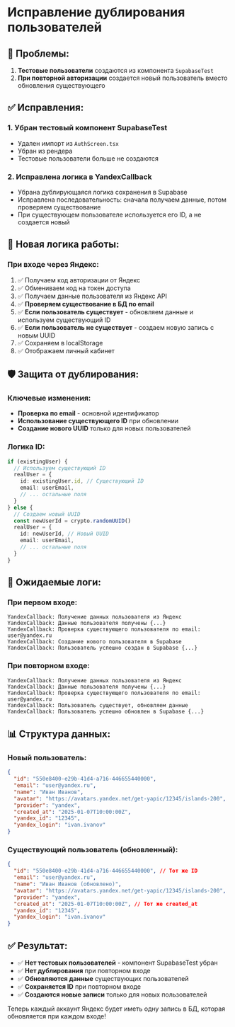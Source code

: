 # Исправление дублирования пользователей

## 🐛 Проблемы:

1. **Тестовые пользователи** создаются из компонента `SupabaseTest`
2. **При повторной авторизации** создается новый пользователь вместо обновления существующего

## ✅ Исправления:

### 1. **Убран тестовый компонент SupabaseTest**
- Удален импорт из `AuthScreen.tsx`
- Убран из рендера
- Тестовые пользователи больше не создаются

### 2. **Исправлена логика в YandexCallback**
- Убрана дублирующаяся логика сохранения в Supabase
- Исправлена последовательность: сначала получаем данные, потом проверяем существование
- При существующем пользователе используется его ID, а не создается новый

## 🔄 Новая логика работы:

### **При входе через Яндекс:**
1. ✅ Получаем код авторизации от Яндекс
2. ✅ Обмениваем код на токен доступа
3. ✅ Получаем данные пользователя из Яндекс API
4. ✅ **Проверяем существование в БД по email**
5. ✅ **Если пользователь существует** - обновляем данные и используем существующий ID
6. ✅ **Если пользователь не существует** - создаем новую запись с новым UUID
7. ✅ Сохраняем в localStorage
8. ✅ Отображаем личный кабинет

## 🛡️ Защита от дублирования:

### **Ключевые изменения:**
- **Проверка по email** - основной идентификатор
- **Использование существующего ID** при обновлении
- **Создание нового UUID** только для новых пользователей

### **Логика ID:**
```typescript
if (existingUser) {
  // Используем существующий ID
  realUser = {
    id: existingUser.id, // Существующий ID
    email: userEmail,
    // ... остальные поля
  }
} else {
  // Создаем новый UUID
  const newUserId = crypto.randomUUID()
  realUser = {
    id: newUserId, // Новый UUID
    email: userEmail,
    // ... остальные поля
  }
}
```

## 🚀 Ожидаемые логи:

### **При первом входе:**
```
YandexCallback: Получение данных пользователя из Яндекс
YandexCallback: Данные пользователя получены {...}
YandexCallback: Проверка существующего пользователя по email: user@yandex.ru
YandexCallback: Создание нового пользователя в Supabase
YandexCallback: Пользователь успешно создан в Supabase {...}
```

### **При повторном входе:**
```
YandexCallback: Получение данных пользователя из Яндекс
YandexCallback: Данные пользователя получены {...}
YandexCallback: Проверка существующего пользователя по email: user@yandex.ru
YandexCallback: Пользователь существует, обновляем данные
YandexCallback: Пользователь успешно обновлен в Supabase {...}
```

## 📊 Структура данных:

### **Новый пользователь:**
```json
{
  "id": "550e8400-e29b-41d4-a716-446655440000",
  "email": "user@yandex.ru",
  "name": "Иван Иванов",
  "avatar": "https://avatars.yandex.net/get-yapic/12345/islands-200",
  "provider": "yandex",
  "created_at": "2025-01-07T10:00:00Z",
  "yandex_id": "12345",
  "yandex_login": "ivan.ivanov"
}
```

### **Существующий пользователь (обновленный):**
```json
{
  "id": "550e8400-e29b-41d4-a716-446655440000", // Тот же ID
  "email": "user@yandex.ru",
  "name": "Иван Иванов (обновлено)",
  "avatar": "https://avatars.yandex.net/get-yapic/12345/islands-200",
  "provider": "yandex",
  "created_at": "2025-01-07T10:00:00Z", // Тот же created_at
  "yandex_id": "12345",
  "yandex_login": "ivan.ivanov"
}
```

## ✅ Результат:

- ✅ **Нет тестовых пользователей** - компонент SupabaseTest убран
- ✅ **Нет дублирования** при повторном входе
- ✅ **Обновляются данные** существующих пользователей
- ✅ **Сохраняется ID** при повторном входе
- ✅ **Создаются новые записи** только для новых пользователей

Теперь каждый аккаунт Яндекс будет иметь одну запись в БД, которая обновляется при каждом входе!
